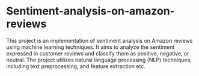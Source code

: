 # Sentiment-analysis-on-amazon-reviews
This project is an implementation of sentiment analysis on Amazon reviews using machine learning techniques. It aims to analyze the sentiment expressed in customer reviews and classify them as positive, negative, or neutral. The project utilizes natural language processing (NLP) techniques, including text preprocessing, and feature extraction etc. 
